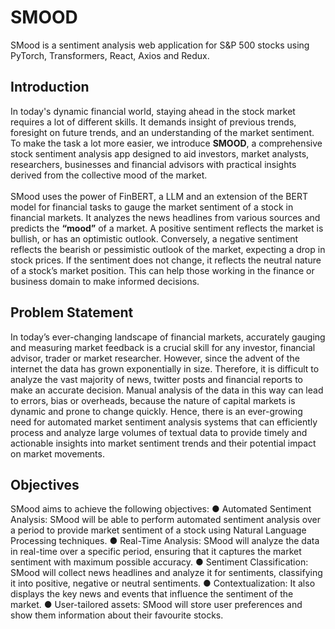 # SMOOD
SMood is a sentiment analysis web application for S&P 500 stocks using PyTorch, Transformers, React, Axios and Redux.
## Introduction
In today's dynamic financial world, staying ahead in the stock market requires a lot of different skills. It demands insight of previous trends, foresight on future trends, and an understanding of the market sentiment. To make the task a lot more easier, we introduce **SMOOD**, a comprehensive stock sentiment analysis app designed to aid investors, market analysts, researchers, businesses and financial advisors with practical insights derived from the collective mood of the market.
<br>
<br>
SMood uses the power of FinBERT, a LLM and an extension of the BERT model for financial tasks to gauge the market sentiment of a stock in financial markets. It analyzes the news headlines from various sources and predicts the **“mood”** of a market. A positive sentiment reflects the market is bullish, or has an optimistic outlook. Conversely, a negative sentiment reflects the bearish or pessimistic outlook of the market, expecting a drop in stock prices. If the sentiment does not change, it reflects the neutral nature of a stock’s market position. This can help those working in the finance or business domain to make informed decisions.
<br>
## Problem Statement
In today’s ever-changing landscape of financial markets, accurately gauging and measuring market feedback is a crucial skill for any investor, financial advisor, trader or market researcher. However, since the advent of the internet the data has grown exponentially in size. Therefore, it is difficult to analyze the vast majority of news, twitter posts and financial reports to make an accurate decision. Manual analysis of the data in this way can lead to errors, bias or overheads, because the nature of capital markets is dynamic and prone to change quickly. Hence, there is an ever-growing need for automated market sentiment analysis systems that can efficiently process and analyze large volumes of textual data to provide timely and actionable insights into market sentiment trends and their potential impact on market movements. 
<br>
## Objectives
SMood aims to achieve the following objectives:
●	Automated Sentiment Analysis: SMood will be able to perform automated sentiment analysis over a period to provide market sentiment of a stock using Natural Language Processing techniques.
●	Real-Time Analysis: SMood will analyze the data in real-time over a specific period, ensuring that it captures the market sentiment with maximum possible accuracy.
●	Sentiment Classification: SMood will collect news headlines and analyze it for sentiments, classifying it into positive, negative or neutral sentiments.
●	Contextualization: It also displays the key news and events that influence the sentiment of the market.
●	User-tailored assets: SMood will store user preferences and show them information about their favourite stocks.
